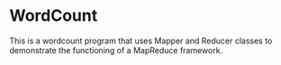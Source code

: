 # WordCount
This is a wordcount program that uses Mapper and Reducer classes to demonstrate the functioning of a MapReduce framework.

